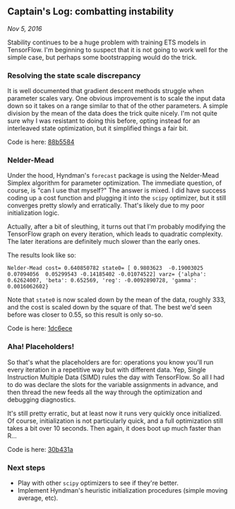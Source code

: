 ## Captain's Log: combatting instability
*Nov 5, 2016*

Stability continues to be a huge problem with training ETS models in TensorFlow. I'm beginning to suspect that it is not going to work well for the simple case, but perhaps some bootstrapping would do the trick.

### Resolving the state scale discrepancy

It is well documented that gradient descent methods struggle when parameter scales vary. One obvious improvement is to scale the input data down so it takes on a range similar to that of the other parameters. A simple division by the mean of the data does the trick quite nicely. I'm not quite sure why I was resistant to doing this before, opting instead for an interleaved state optimization, but it simplified things a fair bit.

Code is here: [88b5584](https://github.com/mcskinner/ets/commit/88b5584131dab7e390abf7ad63aef523c6f5d203)

### Nelder-Mead

Under the hood, Hyndman's `forecast` package is using the Nelder-Mead Simplex algorithm for parameter optimization. The immediate question, of course, is "can I use that myself?" The answer is mixed. I did have success coding up a cost function and plugging it into the `scipy` optimizer, but it still converges pretty slowly and erratically. That's likely due to my poor initialization logic.

Actually, after a bit of sleuthing, it turns out that I'm probably modifying the TensorFlow graph on every iteration, which leads to quadratic complexity. The later iterations are definitely much slower than the early ones.

The results look like so:

`Nelder-Mead cost= 0.640850782 state0= [ 0.9803623  -0.19003025  0.07094056  0.05299543 -0.14185402 -0.01074522] varz= {'alpha': 0.62624007, 'beta': 0.652569, 'reg': -0.0092890728, 'gamma': 0.0016062602}`

Note that `state0` is now scaled down by the mean of the data, roughly 333, and the cost is scaled down by the square of that. The best we'd seen before was closer to 0.55, so this result is only so-so.

Code is here: [1dc6ece](https://github.com/mcskinner/ets/commit/1dc6ece1a03bc66ad4cbf97a8e0ee6052a32b573)

### Aha! Placeholders!

So that's what the placeholders are for: operations you know you'll run every iteration in a repetitive way but with different data. Yep, Single Instruction Multiple Data (SIMD) rules the day with TensorFlow. So all I had to do was declare the slots for the variable assignments in advance, and then thread the new feeds all the way through the optimization and debugging diagnostics.

It's still pretty erratic, but at least now it runs very quickly once initialized. Of course, initialization is not particularly quick, and a full optimization still takes a bit over 10 seconds. Then again, it does boot up much faster than R...

Code is here: [30b431a](https://github.com/mcskinner/ets/commit/30b431aa173429b377fefff3b5111d14e6ba9492)

### Next steps

* Play with other `scipy` optimizers to see if they're better.
* Implement Hyndman's heuristic initialization procedures (simple moving average, etc).